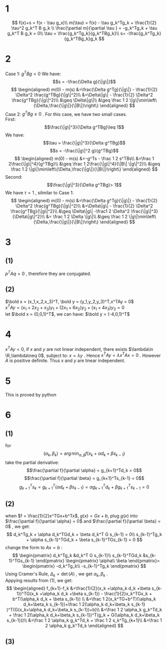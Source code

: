 # 1
$$
f(x)+s = f(x - \tau g_x)\\
m(\tau) = f(x) - \tau g_k^Tg_k + \frac{1}{2} \tau^2 g_k^T B g_k \\
\frac{\partial m}{\partial \tau } = -g_k^Tg_k + \tau g_k^T B g_k = 0\\
\tau = \frac{g_k^Tg_k}{g_k^TBg_k}\\
s= -\frac{g_k^Tg_k}{g_k^TBg_k}g_k
$$

# 2
Case 1: $g^TBg<0$
We have: 
$$s = -\frac{\Delta g}{\|g\|}$$
$$
\begin{aligned}
m(0) - m(s) &=\frac{\Delta g^Tg}{\|g\|} - \frac{1}{2} \Delta^2 \frac{g^TBg}{\|g\|^2}\\
&=\Delta\|g\| -  \frac{1}{2} \Delta^2 \frac{g^TBg}{\|g\|^2}\\
&\geq \Delta\|g\|\\
&\geq \frac 1 2 \|g\|\min\left\{\Delta,\frac{\|g\|}{\|B\|}\right\}
\end{aligned}
$$
Case 2: $g^TBg\geq 0$ . For this case, we have two small cases.  
First:
$$\frac{\|g\|^3}{\Delta g^TBg}\leq 1$$
We have:
$$\tau = \frac{\|g\|^3}{\Delta g^TBg}$$
$$s = -\frac{\|g\|^2 g}{g^TBg}$$
$$
\begin{aligned}
m(0) - m(s) &=-g^Ts - \frac 1 2 s^TBs\\
&=\frac 1 2\frac{\|g\|^4}{g^TBg}\\
&\geq \frac 1 2\frac{\|g\|^4}{\|B\| \|g\|^2}\\
&\geq \frac 1 2 \|g\|\min\left\{\Delta,\frac{\|g\|}{\|B\|}\right\}
\end{aligned}
$$
Second: 
$$\frac{\|g\|^3}{\Delta g^TBg}> 1$$
We have $\tau =1$ , silmilar to Case 1:
$$
\begin{aligned}
m(0) - m(s) &=\frac{\Delta g^Tg}{\|g\|} - \frac{1}{2} \Delta^2 \frac{g^TBg}{\|g\|^2}\\
&=\Delta\|g\| -  \frac{1}{2} \Delta^2 \frac{g^TBg}{\|g\|^2}\\
&\geq \Delta\|g\| -\frac1 2 \Delta^2 \frac{\|g\|^3}{\Delta\|g\|^2}\\
&= \frac 1 2 \Delta \|g\|\\
&\geq \frac 1 2 \|g\|\min\left\{\Delta,\frac{\|g\|}{\|B\|}\right\}
\end{aligned}
$$
# 3
## (1)
$p^TAq = 0$ , therefore they are conjugated.
## (2)
$\bold x = (x_1,x_2,x_3)^T, \bold y = (y_1,y_2,y_3)^T,x^TAy = 0$  
$x^TAy = (x_1+2x_2+x_3)y_1+(2x_1+6x_2)y_2+(x_1+4x_3)y_3 = 0$  
let $\bold x = (0,0,1)^T$, we can have: $\bold y = (-4,0,1)^T$

# 4
$x^TAy = 0$, if $x$ and $y$ are not linear independent, there exists $\lambda\in \R,\lambda\neq 0$, subject to: $x = \lambda y$ . Hence $x^TAy = \lambda x^TAx = 0$ . However $A$ is positive definite. Thus $x$ and $y$ are linear independent.

#  5
This is proved by python

# 6
## (1)
for 
$$(\alpha_k,\beta_k) =\arg \min_{\alpha,\beta}f(x_k +\alpha d_k +\beta s_{k-1})$$
take the partial derivative:
$$\frac{\partial f}{\partial \alpha} = g_{k+1}^Td_k = 0$$
$$\frac{\partial f}{\partial \beta} = g_{k+1}^Ts_{k-1} = 0$$
$$g_{k+1}^Ts_k = g_{k+1}^T(\alpha d_k +\beta s_{k-1})=\alpha g_{k+1}^Td_k+\beta g_{k+1}^Ts_{k-1} = 0$$

## (2)
when $f = \frac{1}{2}x^TGx+b^Tx$, $g(x) = Gx + b$, plug $g(x)$ into $\frac{\partial f}{\partial \alpha} = 0$ and $\frac{\partial f}{\partial \beta} = 0$ , we get:
$$
d_k^Tg_k + \alpha d_k^TGd_k + \beta d_k^T G s_{k-1} = 0\\
s_{k-1}^Tg_k + \alpha s_{k-1}^TGd_k + \beta s_{k-1}^TGs_{k-1} = 0
$$
change the form to $Ax=b$ :
$$
\begin{pmatrix}
d_k^Tg_k &d_k^T G s_{k-1}\\
s_{k-1}^TGd_k &s_{k-1}^TGs_{k-1}
\end{pmatrix}
\begin{pmatrix}
\alpha\\
\beta
\end{pmatrix}=
\begin{pmatrix}
-d_k^Tg_k\\
-s_{k-1}^Tg_k
\end{pmatrix}
$$
Using Cramer's Rule, $\Delta_k = \det (A)$ , we get $\alpha_k, \beta_k$ .  
Appying results from (1), we get:
$$
\begin{aligned}
f_{k+1}-f_k &=\frac{1}{2}(x_k +\alpha_k d_k +\beta s_{k-1})^TG(x_k +\alpha_k d_k +\beta s_{k-1}) - \frac{1}{2}x_k^TGx_k + b^T(\alpha_k d_k + \beta s_{k-1}) \\
&=\frac 1 2(x_k^TG+b^T)(\alpha_k d_k+\beta_k s_{k-1})+\frac 1 2(\alpha_k d_k+\beta_k s_{k-1} )^T(G(x_k+\alpha_k d_k+\beta_k s_{k-1})+b)\\
&=\frac 1 2 \alpha_k g_k^Td_k + \frac 1 2(\alpha_k d_k+\beta_k s_{k-1})^T(g_k + G(\alpha_k d_k+\beta_k s_{k-1}))\\
&=\frac 1 2 \alpha_k g_k^Td_k + \frac 1 2 s_k^Tg_{k+1}\\
&=\frac 1 2 \alpha_k g_k^Td_k
\end{aligned}
$$

## (3)
